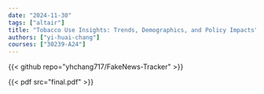 ```yaml
---
date: "2024-11-30"
tags: ["altair"]
title: "Tobacco Use Insights: Trends, Demographics, and Policy Impacts"
authors: ["yi-huai-chang"]
courses: ["30239-A24"]
---
```


{{< github repo="yhchang717/FakeNews-Tracker" >}}

{{< pdf src="final.pdf" >}}
